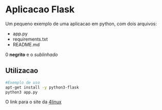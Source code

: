 # Aplicacao Flask

Um pequeno exemplo de uma aplicacao em python, com dois arquivos:

- app.py
- requirements.txt
- README.md

0 **negrito** e o *sublinhado*

## Utilizacao

```bash
#Exemplo de uso
apt-get install -y python3-flask
python3 app.py
```

O link para o site da [4linux](https://4linux.com.br)
